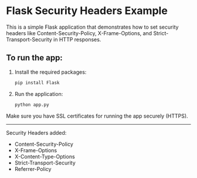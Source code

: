 # Flask Security Headers Example

This is a simple Flask application that demonstrates how to set security headers like Content-Security-Policy, X-Frame-Options, and Strict-Transport-Security in HTTP responses.

## To run the app:

1. Install the required packages:
    ```bash
    pip install Flask
    ```

2. Run the application:
    ```bash
    python app.py
    ```

Make sure you have SSL certificates for running the app securely (HTTPS).

---

Security Headers added:
- Content-Security-Policy
- X-Frame-Options
- X-Content-Type-Options
- Strict-Transport-Security
- Referrer-Policy
